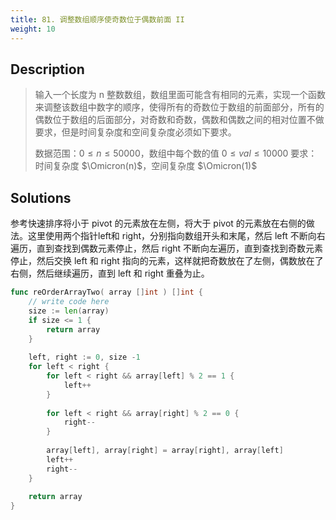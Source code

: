 ```yaml
---
title: 81. 调整数组顺序使奇数位于偶数前面 II
weight: 10
---
```


## Description

> 输入一个长度为 n 整数数组，数组里面可能含有相同的元素，实现一个函数来调整该数组中数字的顺序，使得所有的奇数位于数组的前面部分，所有的偶数位于数组的后面部分，对奇数和奇数，偶数和偶数之间的相对位置不做要求，但是时间复杂度和空间复杂度必须如下要求。
> 
> 数据范围：$0 \le n \le 50000$，数组中每个数的值 $0 \le val \le 10000$
> 要求：时间复杂度 $\Omicron(n)$，空间复杂度 $\Omicron(1)$

## Solutions

参考快速排序将小于 pivot 的元素放在左侧，将大于 pivot 的元素放在右侧的做法。这里使用两个指针left和 right，分别指向数组开头和末尾，然后 left 不断向右遍历，直到查找到偶数元素停止，然后 right 不断向左遍历，直到查找到奇数元素停止，然后交换 left 和 right 指向的元素，这样就把奇数放在了左侧，偶数放在了右侧，然后继续遍历，直到 left 和 right 重叠为止。

```go
func reOrderArrayTwo( array []int ) []int {
    // write code here
    size := len(array)
    if size <= 1 {
        return array
    }
    
    left, right := 0, size -1
    for left < right {
        for left < right && array[left] % 2 == 1 {
            left++
        }
        
        for left < right && array[right] % 2 == 0 {
            right--
        }
        
        array[left], array[right] = array[right], array[left]
        left++
        right--
    }
    
    return array
}
```
